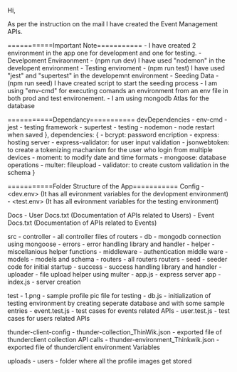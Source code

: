 Hi,

As per the instruction on the mail I have created the Event Management APIs.

===========Important Note===========
    - I have created 2 environment in the app one for development and one for testing.
    - Develpoment Enviraonment - (npm run dev)
        I have used "nodemon" in the developent environment
    - Testing enviroment - (npm run test)
        I have used "jest" and "supertest" in the developemnt environment
    - Seeding Data - (npm run seed)
        I have created script to start the seeding process
    - I am using "env-cmd" for executing comands an environment from an env file in both prod and test environement.
    - I am using mongodb Atlas for the database
    
===========Dependancy===========
devDependencies
     - env-cmd
     - jest - testing framework 
     - supertest - testing
     - nodemon - node restart when saved
  },
  dependencies: {
     - bcrypt: password encription
     - express: hosting server
     - express-validator: for user input validation
     - jsonwebtoken: to create a tokenizing machanism for the user who login from multiple devices
     - moment: to modify date and time formats
     - mongoose: database operations
     - multer: fileupload
     - validator: to create custom validation in the schema 
  }

===========Folder Structure of the App===========
Config
    - <dev.env> (It has all evironment variables for the devlopment environment)
    - <test.env> (It has all evironment variables for the testing environment)

Docs
    - User Docs.txt (Documentation of APIs related to Users)
    - Event Docs.txt (Documentation of APIs related to Events)

src
    - controller - all controller files of routers
    - db - mongodb connection using mongoose
    - errors - error handling library and handler
    - helper - miscellanious helper functions
    - middleware - authentication middle ware
    - models - models and schema
    - routers - all routers routers
    - seed - seeder code for initial startup
    - success - success handling library and handler
    - uploader - file upload helper using multer
    - app.js - express server app
    - index.js - server creation

test
    - 1.png - sample profile pic file for testing
    - db.js - initialization of testing environment by creating seperate database and with some sample entries
    - event.test.js - test cases for events related APIs
    - user.test.js - test cases for users related APIs

thunder-client-config
    - thunder-collection_ThinWik.json - exported file of thunderclient collection API calls
    - thunder-environment_Thinkwik.json - exported file of thunderclient environment Variables

uploads
    - users - folder where all the profile images get stored
